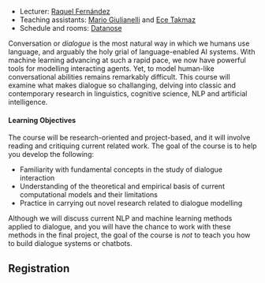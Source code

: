 
- Lecturer: [Raquel Fernández](https://staff.fnwi.uva.nl/r.fernandezrovira/)
- Teaching assistants: [Mario Giulianelli](http://gmario.eu) and [Ece Takmaz](https://ecekt.github.io)
- Schedule and rooms: [Datanose](https://datanose.nl/#course[81231])


Conversation or *dialogue* is the most natural way in which we humans use language, and arguably the holy grial of language-enabled AI systems. With machine learning advancing at such a rapid pace, we now have powerful tools for modelling interacting agents. Yet, to model human-like conversational abilities remains remarkably difficult. This course will examine what makes dialogue so challanging, delving into classic and contemporary research in linguistics, cognitive science, NLP and artificial intelligence. 

#### Learning Objectives

The course will be research-oriented and project-based, and it will involve reading and critiquing current related work. The goal of the course is to help you develop the following: 

  - Familiarity with fundamental concepts in the study of dialogue interaction
  - Understanding of the theoretical and empirical basis of current computational models and their limitations
  - Practice in carrying out novel research related to dialogue modelling

Although we will discuss current NLP and machine learning methods applied to dialogue, and you will have the chance to work with these methods in the final project, the goal of the course is *not* to teach you how to build dialogue systems or chatbots.



## Registration

